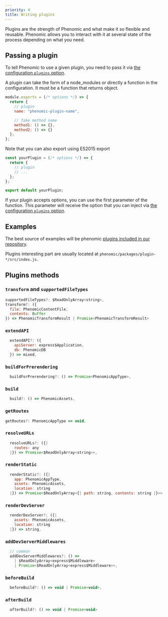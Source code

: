 ```yaml
---
priority: 4
title: Writing plugins
---
```


Plugins are the strength of Phenomic and what make it so flexible and reusable.
Phenomic allows you to interact with it at several state of the process
depending on what you need.

## Passing a plugin

To tell Phenomic to use a given plugin, you need to pass it via
[the configuration `plugins` option](./configuration.md#plugins).

A plugin can take the form of a node_modules or directly a function in the
configuration. It must be a function that returns object.

```js
module.exports = (/* options */) => {
  return {
    // plugin
    name: "phenomic-plugin-name",

    // fake method name
    method1: () => {},
    method2: () => {}
  };
};
```

Note that you can also export using ES2015 export

```js
const yourPlugin = (/* options */) => {
  return {
    // plugin
    // ...
  };
};

export default yourPlugin;
```

If your plugin accepts options, you can use the first parameter of the function.
This parameter will receive the option that you can inject via
[the configuration `plugins` option](./configuration.md#plugins).

## Examples

The best source of examples will be phenomic
[plugins included in our repository](https://github.com/phenomic/phenomic/tree/master/packages).

Plugins interesting part are usually located at
`phenomic/packages/plugin-*/src/index.js`.

## Plugins methods

### `transform` and `supportedFileTypes`

```js
supportedFileTypes?: $ReadOnlyArray<string>,
transform?: ({
  file: PhenomicContentFile,
  contents: Buffer
}) => PhenomicTransformResult | Promise<PhenomicTransformResult>
```

### `extendAPI`

```js
  extendAPI?: ({
    apiServer: express$Application,
    db: PhenomicDB
  }) => mixed,
```

### `buildForPrerendering`

```js
  buildForPrerendering?: () => Promise<PhenomicAppType>,
```

### `build`

```js
  build?: () => PhenomicAssets,
```

### `getRoutes`

```js
getRoutes?: PhenomicAppType => void,
```

### `resolveURLs`

```js
  resolveURLs?: ({|
    routes: any
  |}) => Promise<$ReadOnlyArray<string>>,
```

### `renderStatic`

```js
  renderStatic?: ({|
    app: PhenomicAppType,
    assets: PhenomicAssets,
    location: string
  |}) => Promise<$ReadOnlyArray<{| path: string, contents: string |}>>,
```

### `renderDevServer`

```js
  renderDevServer?: ({|
    assets: PhenomicAssets,
    location: string
  |}) => string,
```

### `addDevServerMiddlewares`

```js
  // common
  addDevServerMiddlewares?: () =>
    | $ReadOnlyArray<express$Middleware>
    | Promise<$ReadOnlyArray<express$Middleware>>,
```

### `beforeBuild`

```js
  beforeBuild?: () => void | Promise<void>,
```

### `afterBuild`

```js
  afterBuild?: () => void | Promise<void>
```
